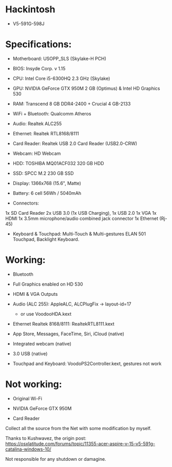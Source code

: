 # Hackintosh

- V5-591G-598J

# Specifications:
- Motherboard: USOPP_SLS (Skylake-H PCH)

- BIOS: Insyde Corp. v 1.15

- CPU: Intel Core i5-6300HQ 2.3 GHz (Skylake)

- GPU: NVIDIA GeForce GTX 950M 2 GB (Optimus) & Intel HD Graphics 530

- RAM: Transcend 8 GB DDR4-2400 + Crucial 4 GB-2133 

- WiFi + Bluetooth: Qualcomm Atheros 

- Audio: Realtek ALC255 

- Ethernet: Realtek RTL8168/8111

- Card Reader: Realtek USB 2.0 Card Reader (USB2.0-CRW)

- Webcam: HD Webcam

- HDD: TOSHIBA MQ01ACF032 320 GB HDD

- SSD: SPCC M.2 230 GB SSD

- Display: 1366x768 (15.6", Matte)

- Battery: 6 cell 56Wh / 5040mAh

- Connectors: 

1x SD Card Reader
2x USB 3.0 (1x USB Charging), 1x USB 2.0
1x VGA
1x HDMI
1x 3.5mm microphone/audio combined jack connector
1x Ethernet (Rj-45)
- Keyboard & Touchpad: Multi-Touch & Multi-gestures ELAN 501 Touchpad, Backlight Keyboard.

# Working:  
- Bluetooth 

- Full Graphics enabled on HD 530

- HDMI & VGA Outputs

- Audio (ALC 255): AppleALC, ALCPlugFix -> layout-id=17
  - or use VoodooHDA.kext

- Ethernet Realtek 8168/8111: RealtekRTL8111.kext

- App Store, Messages, FaceTime, Siri, iCloud (native)

- Integrated webcam (native)

- 3.0 USB (native)

- Touchpad and Keyboard: VoodoPS2Controller.kext, gestures not work

# Not working:
- Original Wi-Fi 

- NVIDIA GeForce GTX 950M

- Card Reader

Collect all the source from the Net with some modification by myself.

Thanks to Kushwavez, the origin post: https://osxlatitude.com/forums/topic/11355-acer-aspire-v-15-v5-591g-catalina-windows-10/

Not responsible for any shutdown or damagine.
